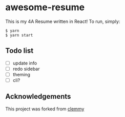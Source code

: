 # awesome-resume
This is my 4A Resume written in React! To run, simply:
```
$ yarn
$ yarn start
```

## Todo list

- [ ] update info
- [ ] redo sidebar
- [ ] theming
- [ ] cli?

## Acknowledgements
This project was forked from [clemmy](https://github.com/clemmy)
